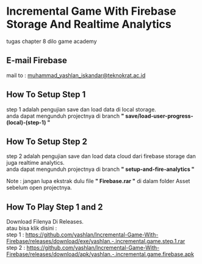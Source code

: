 # Incremental Game With Firebase Storage And Realtime Analytics
 tugas chapter 8 dilo game academy
 
 ## E-mail Firebase
 mail to : muhammad_yashlan_iskandar@teknokrat.ac.id
 
 ## How To Setup Step 1
 
 step 1 adalah pengujian save dan load data di local storage. <br>
 anda dapat mengunduh projectnya di branch <b>" save/load-user-progress-(local)-(step-1) "</b>
 
 ## How To Setup Step 2
 
 step 2 adalah pengujian save dan load data cloud dari firebase storage dan juga realtime analytics.<br>
 anda dapat mengunduh projectnya di branch <b>" setup-and-fire-analytics "</b><br>
 
 Note : jangan lupa ekstrak dulu file <b>" Firebase.rar "</b> di dalam folder Asset sebelum open projectnya.
 
 ## How To Play Step 1 and 2
 Download Filenya Di Releases.<br>
 atau bisa klik disini : <br>
 step 1 : https://github.com/yashlan/Incremental-Game-With-Firebase/releases/download/exe/yashlan.-.incremental.game.step.1.rar <br>
 step 2 : https://github.com/yashlan/Incremental-Game-With-Firebase/releases/download/apk/yashlan.-.incremental.game.firebase.apk
